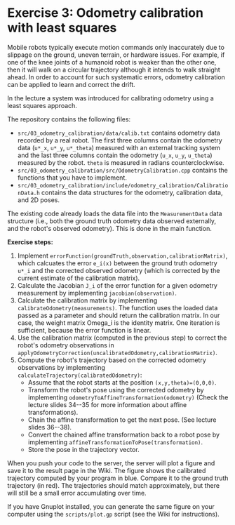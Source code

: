 # Exercise 3: Odometry calibration with least squares

Mobile robots typically execute motion commands only inaccurately due to
slippage on the ground, uneven terrain, or hardware issues. For example,
if one of the knee joints of a humanoid robot is weaker than the other one,
then it will walk on a circular trajectory although it intends to walk
straight ahead. In order to account for such systematic errors, odometry 
calibration can be applied to learn and correct the drift.

In the lecture a system was introduced for calibrating odometry using a 
least squares approach.

The repository contains the following files:
  * `src/03_odometry_calibration/data/calib.txt` contains odometry
data recorded by a real robot. The first three columns contain the odometry data
(`u*_x`, `u*_y`, `u*_theta`) measured with an external
tracking system and the last three columns contain the odometry (`u_x`, `u_y`,
`u_theta`) measured by the robot.
`theta` is measured in radians counterclockwise.
  * `src/03_odometry_calibration/src/OdometryCalibration.cpp` contains
the functions that you have to implement.
  * `src/03_odometry_calibration/include/odometry_calibration/CalibrationData.h`
contains the data structures for the odometry, calibration data, and 2D poses.


The existing code already loads the data file into the `MeasurementData`
data structure (i.e., both the ground truth odometry data observed externally, 
and the robot's observed odometry). This is done in the main function.

**Exercise steps:**

1. Implement `errorFunction(groundTruth,observation,calibrationMatrix)`, which 
calcuates the error `e_i(x)` between the ground truth odometry `u*_i` and 
the corrected observed odometry (which is corrected by the current estimate of the 
calibration matrix).
2. Calculate the Jacobian `J_i` of the error function for a given odometry measurement by 
implementing `jacobian(observation)`.
3. Calculate the calibration matrix by implementing `calibrateOdometry(measurements)`.
The function uses the loaded data passed as a parameter and should return the calibration matrix. 
In our case, the weight matrix Omega_i is the identity matrix. 
One iteration is sufficient, because the error function is linear.
4. Use the calibration matrix (computed in the previous step) 
to correct the robot's odometry observations in
`applyOdometryCorrection(uncalibratedOdometry,calibrationMatrix)`.
5. Compute the robot's trajectory based on the corrected odometry observations 
by implementing `calculateTrajectory(calibratedOdometry)`:
    * Assume that the robot starts at the position `(x,y,theta)=(0,0,0)`.
    * Transform the robot's pose using the corrected odometry 
      by implementing `odometryToAffineTransformation(odometry)` 
      (Check the lecture slides 34--35 for more information about affine transformations).
    * Chain the affine transformation to get the next pose. (See lecture slides 36--38).
    * Convert the chained affine transformation back to a robot pose 
      by implementing `affineTransformationToPose(transformation)`.
    * Store the pose in the trajectory vector.


When you push your code to the server, the server will plot a figure and save it to 
the result page in the Wiki. The figure shows the calibrated trajectory computed by 
your program in blue. Compare it to the ground truth trajectory (in red). The 
trajectories should match approximately, but there will still be a small error 
accumulating over time. 

If you have Gnuplot installed, you can generate the same figure on your computer using the
`scripts/plot.gp` script (see the Wiki for instructions).
